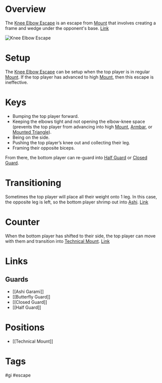 # Overview
The <u>Knee Elbow Escape</u> is an escape from [Mount](obsidian://open?vault=BJJ%20Notes&file=Positions%2FMount) that involves creating a frame and wedge under the opponent's base. [Link](https://www.youtube.com/watch?v=8T2SXB-4Fd8)

![Knee Elbow Escape](https://blogger.googleusercontent.com/img/b/R29vZ2xl/AVvXsEif79Ej8p9EiJ_m1QYzAclTY0HFiTBImQJ5IwR6nUeyLy3wjqxCTNzgQkHPHZ2c9Flax8C6kwpcPPVzHSOQTF3P47S1xTW2o2sKTuTb-Epbmi4mzULpSI9nfl13BrcahzWkxSGIAA/s1600/Foot+drag+mount+escape+%2528Roy+Dean%2529.JPG)
# Setup
The <u>Knee Elbow Escape</u> can be setup when the top player is in regular [Mount](obsidian://open?vault=BJJ%20Notes&file=Positions%2FMount). If the top player has advanced to high [Mount](obsidian://open?vault=BJJ%20Notes&file=Positions%2FMount), then this escape is ineffective.
# Keys
- Bumping the top player forward.
- Keeping the elbows tight and not opening the elbow-knee space (prevents the top player from advancing into high [Mount](), [Armbar](obsidian://open?vault=BJJ%20Notes&file=Submissions%2FArmbar), or [Mounted Triangle](obsidian://open?vault=BJJ%20Notes&file=Submissions%2FMounted%20Triangle)).
- Being on the side.
- Pushing the top player’s knee out and collecting their leg.
- Framing their opposite biceps.

From there, the bottom player can re-guard into [Half Guard](obsidian://open?vault=BJJ%20Notes&file=Guards%2FHalf%20Guard) or [Closed Guard](obsidian://open?vault=BJJ%20Notes&file=Guards%2FClosed%20Guard).
# Transitioning
Sometimes the top player will place all their weight onto 1 leg. In this case, the opposite leg is left, so the bottom player shrimp out into [Ashi](obsidian://open?vault=BJJ%20Notes&file=Guards%2FAshi%20Garami). [Link](https://www.youtube.com/watch?v=RBSxb-WJ1QE)
# Counter
When the bottom player has shifted to their side, the top player can move with them and transition into [Technical Mount](obsidian://open?vault=BJJ%20Notes&file=Positions%2FTechnical%20Mount). [Link](https://youtu.be/3sSLmjwOLmE?si=Laou-2LGzl-49mTP&t=84)
# Links
## Guards
- [[Ashi Garami]]
- [[Butterfly Guard]]
- [[Closed Guard]]
- [[Half Guard]]
# Positions
- [[Technical Mount]]
# Tags
#gi #escape